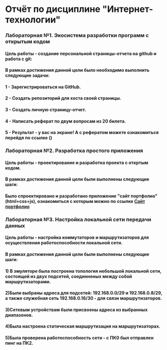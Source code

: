 # Отчёт по дисциплине  "Интернет-технологии"
### Лабораторная №1. Экосистема разработки программ с открытым кодом
#### Цель работы - создание персональной страницы-отчета на github и работа с git:
#### В рамках достижения данной цели было необходимо выполнить следующие задачи:
#### 1 - Зарегистрироваться на GitHub.
#### 2 - Создать репозиторий для хоста своей страницы.
#### 3 - Создать личную страницу-отчет.
#### 4 - Написать реферат по двум вопросам из 20 билета.
#### 5 - Результат - у вас на экране! А c рефератом можете ознакомиться перейдя по ссылке ()

### Лабораторная №2. Разработка простого приложения
#### Цель работы - проектирование и разработка проекта с откртым кодом.
#### В рамках достижения данной цели были выполнены следующие шаги:
#### Было спроектировано и разработано приложение "сайт портфолио" (html+css+js),  ознакомиться с которым можно по ссылке [Сайт портфолио](https://m-d-n.github.io/imdev/) 
### Лабораторная №3. Настройка локальной сети передачи данных
#### Цель работы - настройка коммутаторов и маршрутизаторов для осуществления работоспособности локальной сети.
#### В рамках достижения данной цели были выполнены следующие шаги:
#### 1) В эмуляторе была построена топология небольшой локальной сети, состоящей из двух подсетей, соединненых между собой маршрутизаторами.
#### 2)Были выбраны адреса для подсетей: 192.168.0.0/29 и 192.168.0.8/29, а также служебная сеть 192.168.0.16/30 - для связи маршрутизаторов.
#### 3)Сетевым устройствам были присвоены адреса из выбранных диапазонов.
#### 4)Была настроена статическая маршрутизация на маршрутизаторах.
#### 5)Была проверена работоспособность сети - с ПК0 был отправлен пинг на ПК2.
